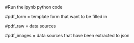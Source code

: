 #Run the ipynb python code 


#pdf_form = template form that want to be filled in

#pdf_raw = data sources 

#pdf_images = data sources that have been extracted to json

